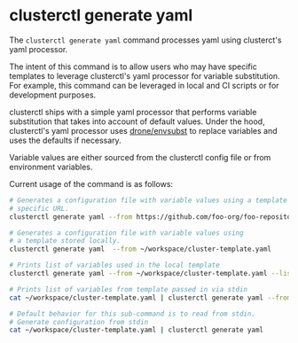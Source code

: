 # clusterctl generate yaml

The `clusterctl generate yaml` command processes yaml using clusterct's yaml
processor.

The intent of this command is to allow users who may have specific templates
to leverage clusterctl's yaml processor for variable substitution. For
example, this command can be leveraged in local and CI scripts or for
development purposes.

clusterctl ships with a simple yaml processor that performs variable
substitution that takes into account of default values.
Under the hood, clusterctl's yaml processor uses
[drone/envsubst][drone-envsusbt] to replace variables and uses the defaults if
necessary.

Variable values are either sourced from the clusterctl config file or
from environment variables.

Current usage of the command is as follows:
```bash
# Generates a configuration file with variable values using a template from a
# specific URL.
clusterctl generate yaml --from https://github.com/foo-org/foo-repository/blob/master/cluster-template.yaml

# Generates a configuration file with variable values using
# a template stored locally.
clusterctl generate yaml  --from ~/workspace/cluster-template.yaml

# Prints list of variables used in the local template
clusterctl generate yaml --from ~/workspace/cluster-template.yaml --list-variables

# Prints list of variables from template passed in via stdin
cat ~/workspace/cluster-template.yaml | clusterctl generate yaml --from - --list-variables

# Default behavior for this sub-command is to read from stdin.
# Generate configuration from stdin
cat ~/workspace/cluster-template.yaml | clusterctl generate yaml
```

<!-- Links -->
[drone-envsusbt]: https://github.com/drone/envsusbt

